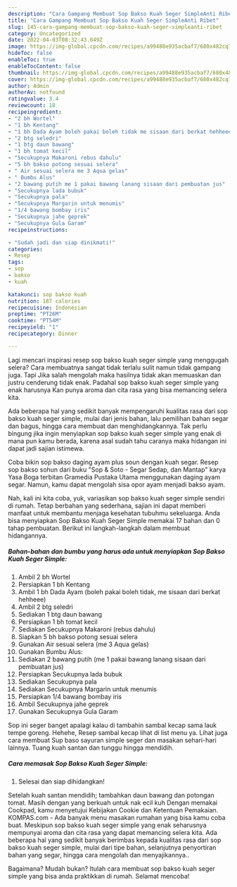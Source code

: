 ```yaml
---
description: "Cara Gampang Membuat Sop Bakso Kuah Seger SimpleAnti Ribet"
title: "Cara Gampang Membuat Sop Bakso Kuah Seger SimpleAnti Ribet"
slug: 145-cara-gampang-membuat-sop-bakso-kuah-seger-simpleanti-ribet
category: Uncategorized
date: 2022-04-03T08:32:43.649Z
image: https://img-global.cpcdn.com/recipes/a99488e935acbaf7/680x482cq70/sop-bakso-kuah-seger-simple-foto-resep-utama.jpg
hideToc: false
enableToc: true
enableTocContent: false
thumbnail: https://img-global.cpcdn.com/recipes/a99488e935acbaf7/680x482cq70/sop-bakso-kuah-seger-simple-foto-resep-utama.jpg
cover: https://img-global.cpcdn.com/recipes/a99488e935acbaf7/680x482cq70/sop-bakso-kuah-seger-simple-foto-resep-utama.jpg
author: Admin
authorAv: notfound
ratingvalue: 3.4
reviewcount: 18
recipeingredient:
- "2 bh Wortel"
- "1 bh Kentang"
- "1 bh Dada Ayam boleh pakai boleh tidak me sisaan dari berkat hehheee"
- "2 btg seledri"
- "1 btg daun bawang"
- "1 bh tomat kecil"
- "Secukupnya Makaroni rebus dahulu"
- "5 bh bakso potong sesuai selera"
- " Air sesuai selera me 3 Aqua gelas"
- " Bumbu Alus"
- "2 bawang putih me 1 pakai bawang lanang sisaan dari pembuatan jus"
- "Secukupnya lada bubuk"
- "Secukupnya pala"
- "Secukupnya Margarin untuk menumis"
- "1/4 bawang bombay iris"
- "Secukupnya jahe geprek"
- "Secukupnya Gula Garam"
recipeinstructions:

- "Sudah jadi dan siap dinikmati!"
categories:
- Resep
tags:
- sop
- bakso
- kuah

katakunci: sop bakso kuah 
nutrition: 187 calories
recipecuisine: Indonesian
preptime: "PT26M"
cooktime: "PT54M"
recipeyield: "1"
recipecategory: Dinner

---
```



Lagi mencari inspirasi resep sop bakso kuah seger simple yang menggugah selera? Cara membuatnya sangat tidak terlalu sulit namun tidak gampang juga. Tapi Jika salah mengolah maka hasilnya tidak akan memuaskan dan justru cenderung tidak enak. Padahal sop bakso kuah seger simple yang enak harusnya Kan punya aroma dan cita rasa yang bisa memancing selera kita.


Ada beberapa hal yang sedikit banyak mempengaruhi kualitas rasa dari sop bakso kuah seger simple, mulai dari jenis bahan, lalu pemilihan bahan segar dan bagus, hingga cara membuat dan menghidangkannya. Tak perlu bingung jika ingin menyiapkan sop bakso kuah seger simple yang enak di mana pun kamu berada, karena asal sudah tahu caranya maka hidangan ini dapat jadi sajian istimewa.

Coba bikin sop bakso daging ayam plus soun dengan kuah segar. Resep sop bakso sohun dari buku &#34;Sop &amp; Soto - Segar Sedap, dan Mantap&#34; karya Yasa Boga terbitan Gramedia Pustaka Utama menggunakan daging ayam segar. Namun, kamu dapat mengolah sisa opor ayam menjadi bakso ayam.


Nah, kali ini kita coba, yuk, variasikan sop bakso kuah seger simple sendiri di rumah. Tetap berbahan yang sederhana, sajian ini dapat memberi manfaat untuk membantu menjaga kesehatan tubuhmu sekeluarga. Anda bisa menyiapkan Sop Bakso Kuah Seger Simple memakai 17 bahan dan 0 tahap pembuatan. Berikut ini langkah-langkah dalam membuat hidangannya.

<!--inarticleads1-->

##### Bahan-bahan dan bumbu yang harus ada untuk menyiapkan Sop Bakso Kuah Seger Simple:

1. Ambil 2 bh Wortel
1. Persiapkan 1 bh Kentang
1. Ambil 1 bh Dada Ayam (boleh pakai boleh tidak, me sisaan dari berkat hehheee)
1. Ambil 2 btg seledri
1. Sediakan 1 btg daun bawang
1. Persiapkan 1 bh tomat kecil
1. Sediakan Secukupnya Makaroni (rebus dahulu)
1. Siapkan 5 bh bakso potong sesuai selera
1. Gunakan  Air sesuai selera (me 3 Aqua gelas)
1. Gunakan  Bumbu Alus:
1. Sediakan 2 bawang putih (me 1 pakai bawang lanang sisaan dari pembuatan jus)
1. Persiapkan Secukupnya lada bubuk
1. Sediakan Secukupnya pala
1. Sediakan Secukupnya Margarin untuk menumis
1. Persiapkan 1/4 bawang bombay iris
1. Ambil Secukupnya jahe geprek
1. Gunakan Secukupnya Gula Garam


Sop ini seger banget apalagi kalau di tambahin sambal kecap sama lauk tempe goreng. Hehehe, Resep sambal kecap lihat di list menu ya. Lihat juga cara membuat Sup baso sayuran simple seger dan masakan sehari-hari lainnya. Tuang kuah santan dan tunggu hingga mendidih. 

<!--inarticleads2-->

##### Cara memasak Sop Bakso Kuah Seger Simple:


1. Selesai dan siap dihidangkan!

Setelah kuah santan mendidih; tambahkan daun bawang dan potongan tomat. Masih dengan yang berkuah untuk nak ecil kuh Dengan memakai Cookpad, kamu menyetujui Kebijakan Cookie dan Ketentuan Pemakaian. KOMPAS.com - Ada banyak menu masakan rumahan yang bisa kamu coba buat. Meskipun sop bakso kuah seger simple yang enak seharusnya mempunyai aroma dan cita rasa yang dapat memancing selera kita. Ada beberapa hal yang sedikit banyak berimbas kepada kualitas rasa dari sop bakso kuah seger simple, mulai dari tipe bahan, selanjutnya penyortiran bahan yang segar, hingga cara mengolah dan menyajikannya.. 

Bagaimana? Mudah bukan? Itulah cara membuat sop bakso kuah seger simple yang bisa anda praktikkan di rumah. Selamat mencoba!

